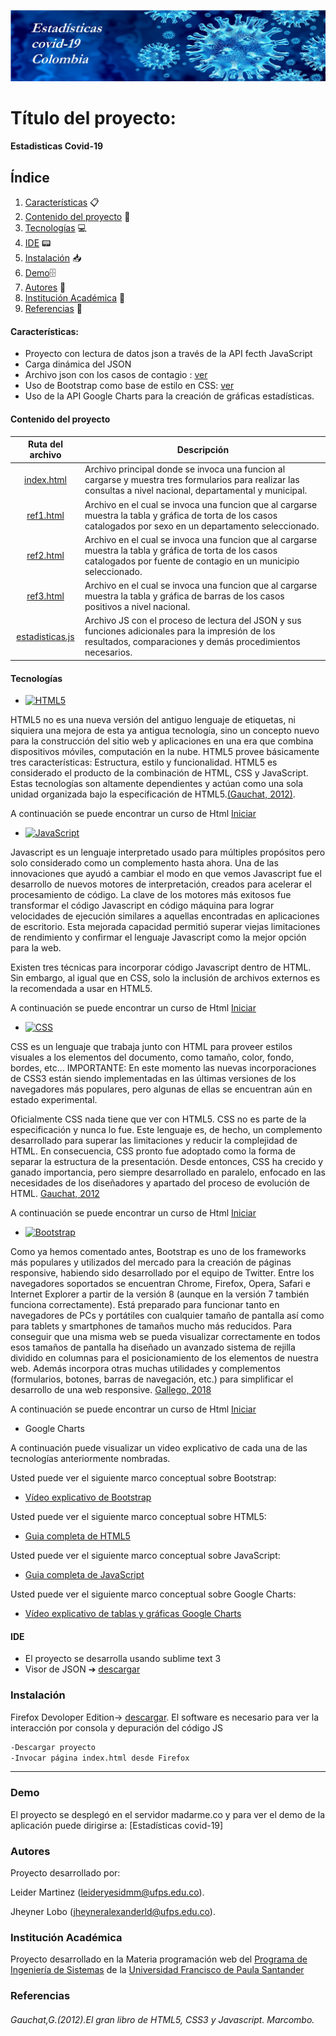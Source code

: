 ![Estadisticas](./images/blue-covid-banner.jpg)
# Título del proyecto:

#### Estadisticas Covid-19 

## Índice
1. [Características](#características) 📋
2. [Contenido del proyecto](#contenido-del-proyecto) 📁
3. [Tecnologías](#tecnologías) 💻
4. [IDE](#ide) 📟
5. [Instalación](#instalación) 📥
6. [Demo](#demo)🗄
7. [Autores](#autores) 🧍
8. [Institución Académica](#institución-académica) 🏫
9. [Referencias](#referencias) 📎


#### Características:

  - Proyecto con lectura de datos json a través de la API fecth JavaScript
  - Carga dinámica del JSON 
  - Archivo json con los casos de contagio : [ver](https://www.datos.gov.co/resource/gt2j-8ykr.json)
  - Uso de Bootstrap como base de estilo en CSS: [ver](https://getbootstrap.com/)
  - Uso de la API Google Charts para la creación de gráficas estadísticas.

  #### Contenido del proyecto
  | Ruta del archivo   |      Descripción      |
|:----------:|-------------|
|[index.html](https://gitlab.com/Wolf21/estadisticascovid/-/blob/master/index.html) |Archivo principal donde se invoca una funcion al cargarse y muestra tres formularios para realizar las consultas a nivel nacional, departamental y municipal.|
|[ref1.html](https://gitlab.com/Wolf21/estadisticascovid/-/blob/master/html/ref1.html) |Archivo en el cual se invoca una funcion que al cargarse muestra la tabla y gráfica de torta de los casos catalogados por sexo en un departamento seleccionado.|
|[ref2.html](https://gitlab.com/Wolf21/estadisticascovid/-/blob/master/html/ref2.html)|Archivo en el cual se invoca una funcion que al cargarse muestra la tabla y gráfica de torta de los casos catalogados por fuente de contagio en un municipio seleccionado.| 
|[ref3.html](https://gitlab.com/Wolf21/estadisticascovid/-/blob/master/html/ref3.html)|Archivo en el cual se invoca una funcion que al cargarse muestra la tabla y gráfica de barras de los casos positivos a nivel nacional.|
|[estadisticas.js](https://gitlab.com/Wolf21/estadisticascovid/-/blob/master/js/estadisticas.js)|Archivo JS con el proceso de lectura del JSON y sus funciones adicionales para la impresión de los resultados, comparaciones y demás procedimientos necesarios.|


#### Tecnologías

  - [![HTML5](https://img.shields.io/badge/HTML5-green)](https://gutl.jovenclub.cu/wp-content/uploads/2013/10/El+gran+libro+de+HTML5+CSS3+y+Javascrip.pdf) 

HTML5 no es una nueva versión del antiguo lenguaje de etiquetas, ni siquiera una mejora de esta ya antigua tecnología, sino un concepto nuevo para la construcción del sitio web y aplicaciones en una era que combina dispositivos móviles, computación en la nube.
HTML5 provee básicamente tres características: Estructura, estilo y funcionalidad. HTML5 es considerado el producto de la combinación de HTML, CSS y JavaScript. Estas tecnologías son altamente dependientes y actúan como una sola unidad organizada bajo la especificación de HTML5.[(Gauchat, 2012)](#gauchat-g-2012-el-gran-libro-de-html5-css3-y-javascript-marcombo).

A continuación se puede encontrar un curso de Html [Iniciar](https://www.w3schools.com/html/)

  - [![JavaScript](https://img.shields.io/badge/JavaScript-green)](https://developer.mozilla.org/es/docs/Web/JavaScript)

Javascript es un lenguaje interpretado usado para múltiples propósitos pero solo considerado como un complemento hasta ahora. Una de las innovaciones que ayudó a cambiar el modo en que vemos Javascript fue el desarrollo de nuevos motores de interpretación, creados para acelerar el procesamiento de código. La clave de los motores más exitosos fue transformar el código Javascript en código máquina para lograr velocidades de ejecución similares a aquellas encontradas en aplicaciones de escritorio.
Esta mejorada capacidad permitió superar viejas limitaciones de rendimiento y confirmar el lenguaje Javascript como la mejor opción para la web. 

Existen tres técnicas para incorporar
código Javascript dentro de HTML. Sin embargo, al igual que en CSS, solo la inclusión de
archivos externos es la recomendada a usar en HTML5. 

A continuación se puede encontrar un curso de Html [Iniciar](https://www.w3schools.com/js/)

  - [![CSS](https://img.shields.io/badge/CSS-green)](https://gutl.jovenclub.cu/wp-content/uploads/2013/10/El+gran+libro+de+HTML5+CSS3+y+Javascrip.pdf)

CSS es un lenguaje que trabaja junto con HTML para proveer estilos visuales a los elementos del documento, como tamaño, color, fondo, bordes, etc…
IMPORTANTE: En este momento las nuevas incorporaciones de CSS3 están siendo implementadas en las últimas versiones de los navegadores más populares, pero algunas de ellas se encuentran aún en estado experimental. 

Oficialmente CSS nada tiene que ver con HTML5. CSS no es parte de la especificación y nunca lo fue. Este lenguaje es, de hecho, un complemento desarrollado para superar las limitaciones y reducir la complejidad de HTML. En consecuencia, CSS pronto fue
adoptado como la forma de separar la estructura de la presentación. Desde entonces, CSS ha crecido y ganado importancia, pero siempre desarrollado en paralelo, enfocado en las necesidades de los diseñadores y apartado del proceso de evolución de HTML. [Gauchat, 2012]()

A continuación se puede encontrar un curso de Html [Iniciar](https://www.w3schools.com/css/)

  - [![Bootstrap](https://img.shields.io/badge/Bootstrap-green)](https://www.pdf-manual.es/programacion-web/css/177-bootstrap-4.html)

Como	ya	hemos	comentado	antes,	Bootstrap	es	uno	de	los	frameworks	más	populares	y utilizados	del	mercado	para	la	creación	de	páginas	responsive,	habiendo	sido	desarrollado por	el	equipo	de	Twitter.
Entre	los	navegadores	soportados	se	encuentran	Chrome,	Firefox,	Opera,	Safari	e	Internet Explorer	a	partir	de	la	versión	8	(aunque	en	la	versión	7	también	funciona	correctamente).
Está	preparado	para	funcionar	tanto	en	navegadores	de	PCs	y	portátiles	con	cualquier tamaño	de	pantalla	así	como	para	tablets	y	smartphones	de	tamaños	mucho	más reducidos.
Para	conseguir	que	una	misma	web	se	pueda	visualizar	correctamente	en	todos	esos tamaños	de	pantalla	ha	diseñado	un	avanzado	sistema	de	rejilla	dividido	en	columnas	para el	posicionamiento	de	los	elementos	de	nuestra	web.	Además	incorpora	otras	muchas utilidades	y	complementos	(formularios,	botones,	barras	de	navegación,	etc.)	para simplificar	el	desarrollo	de	una	web	responsive. [Gallego, 2018]()

  
  A continuación se puede encontrar un curso de Html [Iniciar](https://www.w3schools.com/bootstrap/)
  

  - Google Charts 

  

A continuación puede visualizar un video explicativo de cada una de las tecnologías anteriormente nombradas.

Usted puede ver el siguiente marco conceptual sobre Bootstrap:
  - [Vídeo explicativo de Bootstrap](https://www.youtube.com/watch?v=59pex8k8Xr8)

Usted puede ver el siguiente marco conceptual sobre HTML5:
  - [Guia completa de HTML5](https://www.w3schools.com/html/default.asp)

Usted puede ver el siguiente marco conceptual sobre JavaScript:
  - [Guia completa de JavaScript](https://www.w3schools.com/js/default.asp)

Usted puede ver el siguiente marco conceptual sobre Google Charts:
  - [Vídeo explicativo de tablas y gráficas Google Charts](https://www.youtube.com/watch?v=QRN91T8rqW4&feature=emb_logo)

#### IDE

- El proyecto se desarrolla usando sublime text 3 
- Visor de JSON ➔ [descargar](http://jsonviewer.stack.hu/)


### Instalación

Firefox Devoloper Edition-> [descargar](https://www.mozilla.org/es-ES/firefox/developer/).
El software es necesario para ver la interacción por consola y depuración del código JS


```sh
-Descargar proyecto
-Invocar página index.html desde Firefox 
```

***
### Demo

El proyecto se desplegó en el servidor madarme.co y para ver el demo de la aplicación puede dirigirse a: [Estadísticas covid-19]


### Autores
Proyecto desarrollado por: 

Leider Martinez (<leideryesidmm@ufps.edu.co>).
                          
Jheyner Lobo (<jheyneralexanderld@ufps.edu.co>).


### Institución Académica   
Proyecto desarrollado en la Materia programación web del  [Programa de Ingeniería de Sistemas] de la [Universidad Francisco de Paula Santander]


   [Programa de Ingeniería de Sistemas]:<https://ingsistemas.cloud.ufps.edu.co/>
   [Universidad Francisco de Paula Santander]:<https://ww2.ufps.edu.co/>

### Referencias 
###### Gauchat,G.(2012).El gran libro de HTML5, CSS3 y Javascript. Marcombo.

